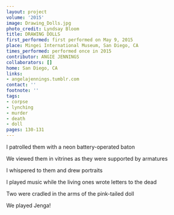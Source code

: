 ```yaml
---
layout: project
volume: '2015'
image: Drawing_Dolls.jpg
photo_credit: Lyndsay Bloom
title: DRAWING DOLLS
first_performed: first performed on May 9, 2015
place: Mingei International Museum, San Diego, CA
times_performed: performed once in 2015
contributor: ANGIE JENNINGS
collaborators: []
home: San Diego, CA
links:
- angelajennings.tumblr.com
contact: ''
footnote: ''
tags:
- corpse
- lynching
- murder
- death
- doll
pages: 130-131
---
```


I patrolled them with a neon battery-operated baton

We viewed them in vitrines as they were supported by armatures

I whispered to them and drew portraits

I played music while the living ones wrote letters to the dead

Two were cradled in the arms of the pink-tailed doll

We played Jenga!

